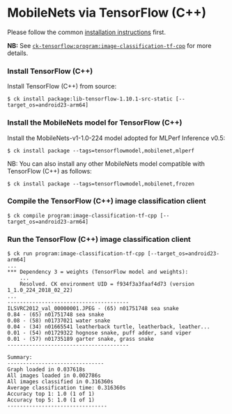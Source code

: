 # MobileNets via TensorFlow (C++)

Please follow the common [installation instructions](../README.md#installation) first.

**NB:** See [`ck-tensorflow:program:image-classification-tf-cpp`](https://github.com/ctuning/ck-tensorflow/tree/master/program/image-classification-tf-cpp) for more details.

### Install TensorFlow (C++)

Install TensorFlow (C++) from source:
```
$ ck install package:lib-tensorflow-1.10.1-src-static [--target_os=android23-arm64]
```

### Install the MobileNets model for TensorFlow (C++)

Install the MobileNets-v1-1.0-224 model adopted for MLPerf Inference v0.5:
```
$ ck install package --tags=tensorflowmodel,mobilenet,mlperf
```

NB: You can also install any other MobileNets model compatible with TensorFlow (C++) as follows:
```
$ ck install package --tags=tensorflowmodel,mobilenet,frozen
```

### Compile the TensorFlow (C++) image classification client
```
$ ck compile program:image-classification-tf-cpp [--target_os=android23-arm64]
```

### Run the TensorFlow (C++) image classification client
```
$ ck run program:image-classification-tf-cpp [--target_os=android23-arm64]
...
*** Dependency 3 = weights (TensorFlow model and weights):
    ...
    Resolved. CK environment UID = f934f3a3faaf4d73 (version 1_1.0_224_2018_02_22)
...
---------------------------------------
ILSVRC2012_val_00000001.JPEG - (65) n01751748 sea snake
0.84 - (65) n01751748 sea snake
0.08 - (58) n01737021 water snake
0.04 - (34) n01665541 leatherback turtle, leatherback, leather...
0.01 - (54) n01729322 hognose snake, puff adder, sand viper
0.01 - (57) n01735189 garter snake, grass snake
---------------------------------------

Summary:
-------------------------------
Graph loaded in 0.037618s
All images loaded in 0.002786s
All images classified in 0.316360s
Average classification time: 0.316360s
Accuracy top 1: 1.0 (1 of 1)
Accuracy top 5: 1.0 (1 of 1)
--------------------------------
```
